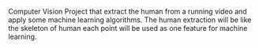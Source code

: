 Computer Vision Project that extract the human from a running video and apply some machine learning algorithms. 
The human extraction will be like the skeleton of human each point will be used as one feature for machine learning.

